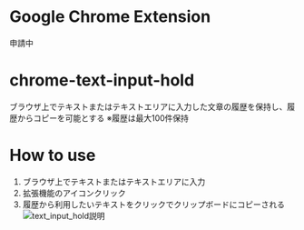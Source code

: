 # Google Chrome Extension
申請中

# chrome-text-input-hold
ブラウザ上でテキストまたはテキストエリアに入力した文章の履歴を保持し、履歴からコピーを可能とする
※履歴は最大100件保持

# How to use
1. ブラウザ上でテキストまたはテキストエリアに入力
2. 拡張機能のアイコンクリック
3. 履歴から利用したいテキストをクリックでクリップボードにコピーされる
![text_input_hold説明](https://user-images.githubusercontent.com/31529905/135124248-984b10c9-7a90-4a92-b430-b168557f4a7f.png)
